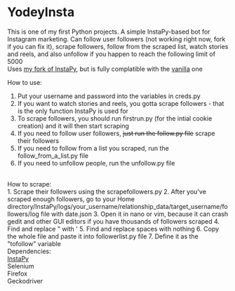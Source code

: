 # YodeyInsta
This is one of my first Python projects. A simple InstaPy-based bot for Instagram marketing. Can follow user followers (not working right now, fork if you can fix it), scrape followers, follow from the scraped list, watch stories and reels, and also unfollow if you happen to reach the following limit of 5000<br>
Uses <a href="https://github.com/valentino1337/InstaPy" target="_blank">my fork of InstaPy</a>, but is fully complatible with the <a href="https://github.com/timgrossmann/InstaPy">vanilla</a> one

How to use:
1. Put your username and password into the variables in creds.py
2. If you want to watch stories and reels, you gotta scrape followers - that is the only function InstaPy is used for
3. To scrape followers, you should run firstrun.py (for the intial cookie creation) and it will then start scraping
4. If you need to follow user followers, <strike>just run the follow.py file</strike> scrape their followers
5. If you need to follow from a list you scraped, run the follow_from_a_list.py file
6. If you need to unfollow people, run the unfollow.py file
<br>
How to scrape:<br>
1. Scrape their followers using the scrapefollowers.py
2. After you've scraped enough followers, go to your Home directory/InstaPy/logs/your_username/relationship_data/target_username/followers/log file with date.json
3. Open it in nano or vim, because it can crash gedit and other GUI editors if you have thousands of followers scraped
4. Find and replace " with '
5. Find and replace spaces with nothing
6. Copy the whole file and paste it into followerlist.py file
7. Define it as the "tofollow" variable<br>
Dependencies:<br>
<a href="https://github.com/valentino1337/InstaPy">InstaPy</a><br>
Selenium<br>
Firefox<br>
Geckodriver

